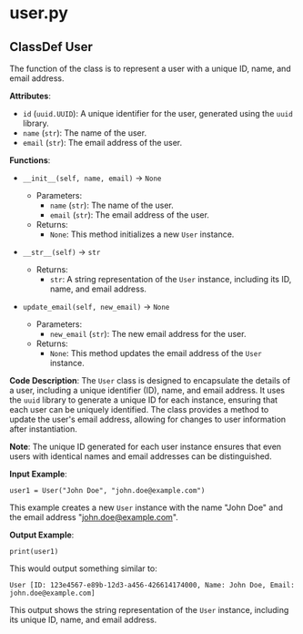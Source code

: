 # user.py

## ClassDef User

The function of the class is to represent a user with a unique ID, name, and email address.

**Attributes**:

- `id` (`uuid.UUID`): A unique identifier for the user, generated using the `uuid` library.
- `name` (`str`): The name of the user.
- `email` (`str`): The email address of the user.

**Functions**:

- `__init__(self, name, email)` -> `None`
    - Parameters:
        - `name` (`str`): The name of the user.
        - `email` (`str`): The email address of the user.
    - Returns:
        - `None`: This method initializes a new `User` instance.

- `__str__(self)` -> `str`
    - Returns:
        - `str`: A string representation of the `User` instance, including its ID, name, and email address.

- `update_email(self, new_email)` -> `None`
    - Parameters:
        - `new_email` (`str`): The new email address for the user.
    - Returns:
        - `None`: This method updates the email address of the `User` instance.

**Code Description**: The `User` class is designed to encapsulate the details of a user, including a unique identifier (ID), name, and email address. It uses the `uuid` library to generate a unique ID for each instance, ensuring that each user can be uniquely identified. The class provides a method to update the user's email address, allowing for changes to user information after instantiation.

**Note**: The unique ID generated for each user instance ensures that even users with identical names and email addresses can be distinguished.

**Input Example**: 

```
user1 = User("John Doe", "john.doe@example.com")
```
This example creates a new `User` instance with the name "John Doe" and the email address "john.doe@example.com".

**Output Example**:

```
print(user1)
```
This would output something similar to:
```
User [ID: 123e4567-e89b-12d3-a456-426614174000, Name: John Doe, Email: john.doe@example.com]
```
This output shows the string representation of the `User` instance, including its unique ID, name, and email address.